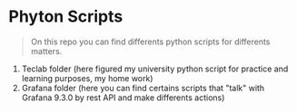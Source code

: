 # Phyton Scripts

> On this repo you can find differents python scripts for differents matters.

1. Teclab folder (here figured my university python script for practice and learning purposes, my home work)
2. Grafana folder (here you can find certains scripts that "talk" with Grafana 9.3.0 by rest API and make differents actions)
